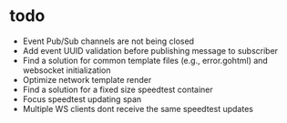# todo

- Event Pub/Sub channels are not being closed
- Add event UUID validation before publishing message to subscriber
- Find a solution for common template files (e.g., error.gohtml) and websocket initialization
- Optimize network template render
- Find a solution for a fixed size speedtest container
- Focus speedtest updating span
- Multiple WS clients dont receive the same speedtest updates